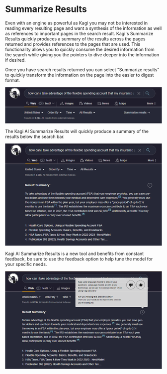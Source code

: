 # Summarize Results

Even with an engine as powerful as Kagi you may not be interested in reading every resulting page and want a synthesis of the information as well as references to important pages in the search result. Kagi's Summarize Results quickly produces a summary of the results across the pages returned and provides references to the pages that are used. This functionality allows you to quickly consume the desired information from the search while giving you the pointers to dive deeper into the information if desired.

Once you have search results returned you can select "Summarize results" to quickly transform the information on the page into the easier to digest format.

![Summarizer](media/summarize.png)

The Kagi AI Summarize Results will quickly produce a summary of the results below the search bar.

![Summary Results](media/summarized_results.png)

Kagi AI Summarize Results is a new tool and benefits from constant feedback, be sure to use the feedback option to help tune the model for your specific needs.

![Summary Feedback](media/summarize_feedback.png)
